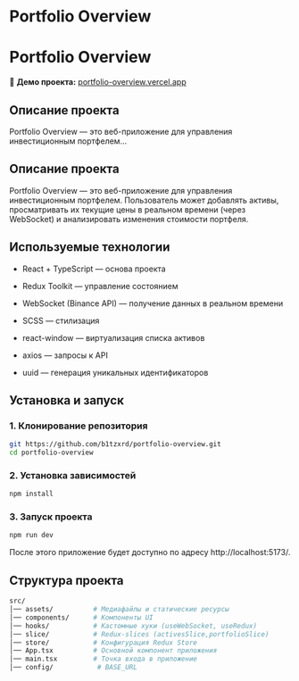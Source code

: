 # Portfolio Overview

# Portfolio Overview  

🚀 **Демо проекта:** [portfolio-overview.vercel.app](https://portfolio-overview-tawny.vercel.app/)  

## Описание проекта  
Portfolio Overview — это веб-приложение для управления инвестиционным портфелем...

## Описание проекта

Portfolio Overview — это веб-приложение для управления инвестиционным портфелем. Пользователь может добавлять активы, просматривать их текущие цены в реальном времени (через WebSocket) и анализировать изменения стоимости портфеля.


## Используемые технологии

- React + TypeScript — основа проекта

- Redux Toolkit — управление состоянием

- WebSocket (Binance API) — получение данных в реальном времени

- SCSS — стилизация

- react-window — виртуализация списка активов

- axios — запросы к API

- uuid — генерация уникальных идентификаторов


## Установка и запуск

### 1. Клонирование репозитория

```sh
git https://github.com/b1tzxrd/portfolio-overview.git
cd portfolio-overview
```

### 2. Установка зависимостей

```sh
npm install 
```

### 3. Запуск проекта

```sh
npm run dev
```
После этого приложение будет доступно по адресу http://localhost:5173/.


## Структура проекта
```sh
src/
│── assets/          # Медиафайлы и статические ресурсы
│── components/      # Компоненты UI
│── hooks/           # Кастомные хуки (useWebSocket, useRedux)
│── slice/           # Redux-slices (activesSlice,portfolioSlice)
│── store/           # Конфигурация Redux Store
│── App.tsx          # Основной компонент приложения
│── main.tsx         # Точка входа в приложение
│── config/           # BASE_URL
```
